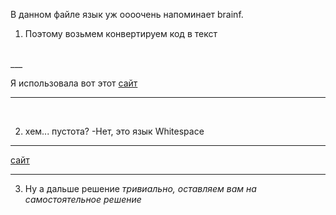 В данном файле язык уж оооочень напоминает brainf.
1. Поэтому возьмем конвертируем код в текст
<br>
___

Я использовала вот этот [сайт](https://www.geocachingtoolbox.com/index.php?lang=en&page=brainfuckOok)
___
<br>

2. хем... пустота? -Нет, это язык Whitespace

___

 [сайт](https://www.dcode.fr/whitespace-language)
___

3. Ну а дальше решение *тривиально, оставляем вам на самостоятельное решение*